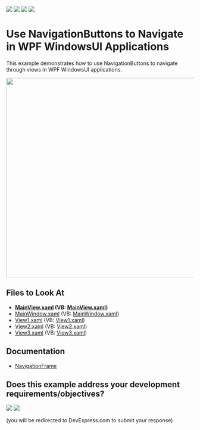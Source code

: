 <!-- default badges list -->
![](https://img.shields.io/endpoint?url=https://codecentral.devexpress.com/api/v1/VersionRange/128642434/21.1.5%2B)
[![](https://img.shields.io/badge/Open_in_DevExpress_Support_Center-FF7200?style=flat-square&logo=DevExpress&logoColor=white)](https://supportcenter.devexpress.com/ticket/details/E4663)
[![](https://img.shields.io/badge/📖_How_to_use_DevExpress_Examples-e9f6fc?style=flat-square)](https://docs.devexpress.com/GeneralInformation/403183)
[![](https://img.shields.io/badge/💬_Leave_Feedback-feecdd?style=flat-square)](#does-this-example-address-your-development-requirementsobjectives)
<!-- default badges end -->

# Use NavigationButtons to Navigate in WPF WindowsUI Applications

This example demonstrates how to use NavigationButtons to navigate through views in WPF WindowsUI applications.

<img src="https://user-images.githubusercontent.com/12169834/183709344-1cd20837-1a4c-4e85-877b-68e5f665e5a4.png" width="535"/>

<!-- default file list -->
## Files to Look At

* **[MainView.xaml](./CS/NavigationButtons/MainView.xaml) (VB: [MainView.xaml](./VB/NavigationButtons/MainView.xaml))**
* [MainWindow.xaml](./CS/NavigationButtons/MainWindow.xaml) (VB: [MainWindow.xaml](./VB/NavigationButtons/MainWindow.xaml))
* [View1.xaml](./CS/NavigationButtons/View1.xaml) (VB: [View1.xaml](./VB/NavigationButtons/View1.xaml))
* [View2.xaml](./CS/NavigationButtons/View2.xaml) (VB: [View2.xaml](./VB/NavigationButtons/View2.xaml))
* [View3.xaml](./CS/NavigationButtons/View3.xaml) (VB: [View3.xaml](./VB/NavigationButtons/View3.xaml))
<!-- default file list end -->

## Documentation
* [NavigationFrame](https://docs.devexpress.com/WPF/DevExpress.Xpf.WindowsUI.NavigationFrame)
<!-- feedback -->
## Does this example address your development requirements/objectives?

[<img src="https://www.devexpress.com/support/examples/i/yes-button.svg"/>](https://www.devexpress.com/support/examples/survey.xml?utm_source=github&utm_campaign=wpf-navigationbuttons-navigate-in-wpf-windowsui-app&~~~was_helpful=yes) [<img src="https://www.devexpress.com/support/examples/i/no-button.svg"/>](https://www.devexpress.com/support/examples/survey.xml?utm_source=github&utm_campaign=wpf-navigationbuttons-navigate-in-wpf-windowsui-app&~~~was_helpful=no)

(you will be redirected to DevExpress.com to submit your response)
<!-- feedback end -->
